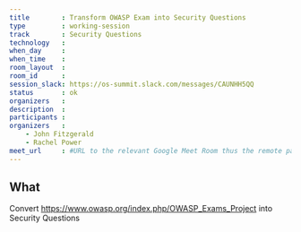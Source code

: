 ```yaml
---
title        : Transform OWASP Exam into Security Questions
type         : working-session
track        : Security Questions
technology   :
when_day     :
when_time    :
room_layout  :
room_id      :
session_slack: https://os-summit.slack.com/messages/CAUNHH5QQ
status       : ok
organizers   :
description  :
participants :
organizers   :
    - John Fitzgerald
    - Rachel Power
meet_url     : #URL to the relevant Google Meet Room thus the remote participants can join a session
---
```



## What

Convert https://www.owasp.org/index.php/OWASP_Exams_Project into Security Questions
